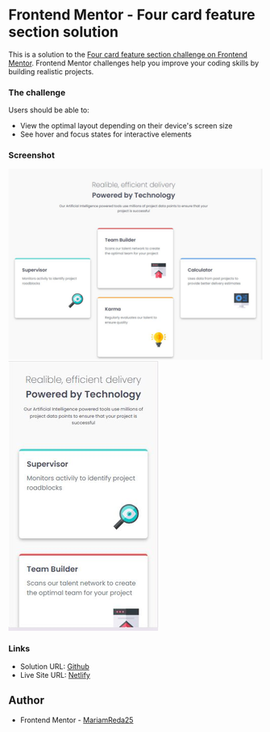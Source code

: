 # Frontend Mentor - Four card feature section solution

This is a solution to the [Four card feature section challenge on Frontend Mentor](https://www.frontendmentor.io/challenges/four-card-feature-section-weK1eFYK). Frontend Mentor challenges help you improve your coding skills by building realistic projects.

### The challenge

Users should be able to:

- View the optimal layout depending on their device's screen size
- See hover and focus states for interactive elements

### Screenshot

![](./images/screenshot1.JPG)
![](./images/screenshot2.JPG)

### Links

- Solution URL: [Github](https://github.com/MariamReda25/Frontend-Mentor-/tree/main/Four-card-feature)
- Live Site URL: [Netlify](https://four-card-features-challenge-sol.netlify.app/)

## Author

- Frontend Mentor - [MariamReda25](https://www.frontendmentor.io/profile/MariamReda25)
